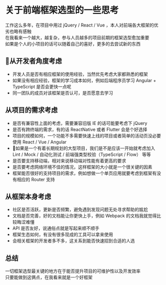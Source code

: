 # 关于前端框架选型的一些思考
工作这么多年，在项目中用过 jQuery / React / Vue ，本人对前端各大框架的优劣也略有感触  
在我看来一个越大，越复杂，参与人员越多的项目前期的框架选型愈加重要  
如果是个人的小项目的话可以随着自己的喜好，更多的去尝试新的东西  

## 从开发者角度考虑
* 开发人员是否有相应框架的使用经验，当然优先考虑大家都熟悉的框架
* 如果没有相应经验，框架的学习成本如何，例如后端程序员学习 Angular + TypeScript 是否会更快一点呢
* 同一团队的成员对该框架是否认可，是否愿意去学习

## 从项目的需求考虑
* 是否有兼容性上面的考虑，需要兼容旧版 IE 的话可能要考虑下 jQuery 
* 是否有跨终端的需求，有的话 ReactNative 或者 Flutter 会是个好选择
* 项目的规模如何，一个功能不多需要快速上线的项目或者简单的活动页没必要使用 React / Vue / Angular
* 如果是一个有着长期规划的大型项目，我们是不是应该一开始就考虑加入 Lint / Mock / 自动化测试 / 前端强类型校验（TypeScript / Flow）  等等
* 是否要支持移动端，相对来说移动端对性能有着更高的要求
* 是否要考虑网络环境不佳的情况，这样框架的大小就是一个很关键的因素
* 框架能否很好的支持项目的需求，例如想做一个单页应用就要考虑到框架有没有相应的 Router 支持

## 从框架本身考虑
* 社区是否活跃，更新是否频繁，避免遇到发现问题无处寻求帮助的尴尬
* 文档是否完善，好的文档能让你更快上手，例如 Webpack 的文档我就觉得比较晦涩难懂
* API 是否友好，说通俗点就是写起来顺不顺手
* 框架生态如何，有没有很多现成的工具可以拿来使用
* 会相关框架的开发者多不多，这关系到能否快速招到合适的人选

## 总结
一切框架选型最关键的地方在于能否提升项目的可维护性以及开发效率  
只要能做到这俩点，在我看来就是一个好框架